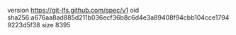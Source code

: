 version https://git-lfs.github.com/spec/v1
oid sha256:a676aa8ad885d211b036ecf36b8c6d4e3a89408f94cbb104cce17949223d5f38
size 8395
